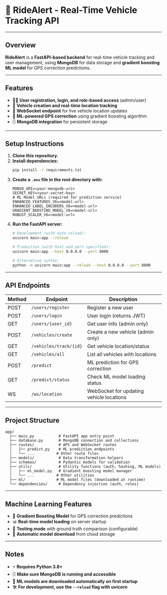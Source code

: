 # 🚗 **RideAlert - Real-Time Vehicle Tracking API**

---

## **Overview**

**RideAlert** is a **FastAPI-based backend** for real-time vehicle tracking and user management, using **MongoDB** for data storage and **gradient boosting ML model** for GPS correction predictions.

---

## **Features**

-   🧑‍💻 **User registration, login, and role-based access** (admin/user)
-   🚙 **Vehicle creation and real-time location tracking**
-   🔌 **WebSocket endpoint** for live vehicle location updates
-   🤖 **ML-powered GPS correction** using gradient boosting algorithm
-   🗄️ **MongoDB integration** for persistent storage

---

## **Setup Instructions**

1. **Clone this repository.**
2. **Install dependencies:**
    ```sh
    pip install -r requirements.txt
    ```
3. **Create a `.env` file in the root directory with:**
    ```
    MONGO_URI=<your-mongodb-uri>
    SECRET_KEY=<your-secret-key>
    # ML Model URLs (required for prediction service)
    ENHANCED_FEATURES_V6=<model-url>
    ENHANCED_LABEL_ENCODERS_V6=<model-url>
    GRADIENT_BOOSTING_MODEL_V6=<model-url>
    ROBUST_SCALER_V6=<model-url>
    ```
4. **Run the FastAPI server:**
   ```sh
   # Development (with auto-reload):
   uvicorn main:app --reload
   
   # Production (with host and port specified):
   uvicorn main:app --host 0.0.0.0 --port 8000
   
   # Alternative syntax:
   python -m uvicorn main:app --reload --host 0.0.0.0 --port 8000
   ```

---

## **API Endpoints**

| Method | Endpoint               | Description                              |
| ------ | ---------------------- | ---------------------------------------- |
| POST   | `/users/register`      | Register a new user                      |
| POST   | `/users/login`         | User login (returns JWT)                 |
| GET    | `/users/{user_id}`     | Get user info (admin only)               |
| POST   | `/vehicles/create`     | Create a new vehicle (admin only)        |
| GET    | `/vehicles/track/{id}` | Get vehicle location/status              |
| GET    | `/vehicles/all`        | List all vehicles with locations         |
| POST   | `/predict`             | ML prediction for GPS correction         |
| GET    | `/predict/status`      | Check ML model loading status            |
| WS     | `/ws/location`         | WebSocket for updating vehicle locations |

---

## **Project Structure**

```
app/
  ├── main.py           # FastAPI app entry point
  ├── database.py       # MongoDB connection and collections
  ├── routes/           # API and WebSocket routes
  │   ├── predict.py    # ML prediction endpoints
  │   └── ...          # Other route files
  ├── models/           # Data transformation helpers
  ├── schemas/          # Pydantic models for validation
  ├── utils/            # Utility functions (auth, hashing, ML models)
  │   ├── ml_model.py   # Gradient boosting model manager
  │   └── ...          # Other utilities
  ├── ml/              # ML model files (downloaded at runtime)
  └── dependencies/     # Dependency injection (auth, roles)
```

---

## **Machine Learning Features**

-   🤖 **Gradient Boosting Model** for GPS correction predictions
-   📊 **Real-time model loading** on server startup
-   🎯 **Testing mode** with ground truth comparison (configurable)
-   🔄 **Automatic model download** from cloud storage

---

## **Notes**

-   ⚡ **Requires Python 3.8+**
-   🗄️ **Make sure MongoDB is running and accessible**
-   🤖 **ML models are downloaded automatically on first startup**
-   🛠️ **For development, use the `--reload` flag with uvicorn**
